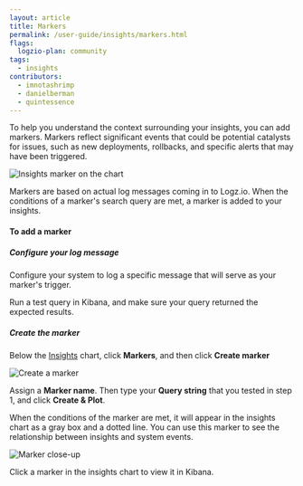 ```yaml
---
layout: article
title: Markers
permalink: /user-guide/insights/markers.html
flags:
  logzio-plan: community
tags:
  - insights
contributors:
  - imnotashrimp
  - danielberman
  - quintessence
---
```


To help you understand the context surrounding your insights, you can add markers. Markers reflect significant events that could be potential catalysts for issues, such as new deployments, rollbacks, and specific alerts that may have been triggered.

![Insights marker on the chart](https://dytvr9ot2sszz.cloudfront.net/logz-docs/insights/insights--marker-on-chart.png)

Markers are based on actual log messages coming in to Logz.io. When the conditions of a marker's search query are met, a marker is added to your insights.

#### To add a marker

<div class="tasklist">

##### Configure your log message

Configure your system to log a specific message that will serve as your marker's trigger.

Run a test query in Kibana, and make sure your query returned the expected results.

##### Create the marker

Below the [Insights](https://app.logz.io/#/dashboard/insights) chart, click **Markers**, and then click **<i class="li li-plus"></i> Create marker**

![Create a marker](https://dytvr9ot2sszz.cloudfront.net/logz-docs/insights/insights--create-marker.png)

Assign a **Marker name**. Then type your **Query string** that you tested in step 1, and click **Create & Plot**.

</div>

When the conditions of the marker are met, it will appear in the insights chart as a gray box and a dotted line. You can use this marker to see the relationship between insights and system events.

![Marker close-up](https://dytvr9ot2sszz.cloudfront.net/logz-docs/insights/insights--marker-close-up.png)

Click a marker in the insights chart to view it in Kibana.